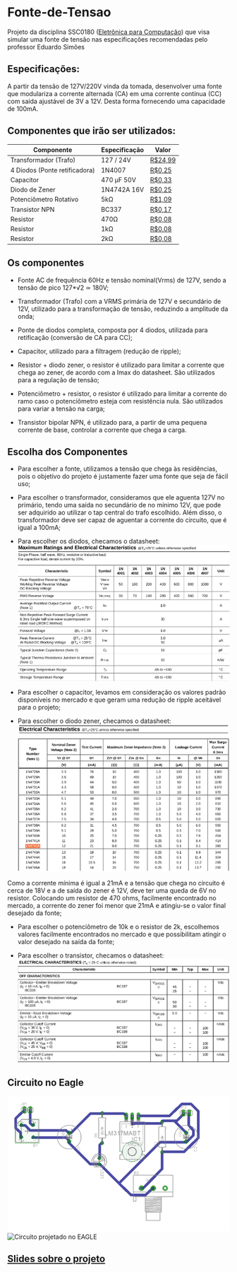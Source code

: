 # Fonte-de-Tensao
Projeto da disciplina SSC0180 ([Eletrônica para Computação](https://uspdigital.usp.br/jupiterweb/obterDisciplina?sgldis=SSC0180&codcur=55041&codhab=0)) que visa simular uma fonte de tensão nas especificações recomendadas pelo professor Eduardo Simões

## Especificações: 
A partir da tensão de 127V/220V vinda da tomada, desenvolver uma  fonte que modulariza a corrente alternada (CA) em uma corrente contínua (CC) com saída ajustável de 3V a 12V. Desta forma fornecendo uma capacidade de 100mA.

## Componentes que irão ser utilizados:

|Componente|Especificação|Valor|
|---|---|---|
|Transformador (Trafo)|127 / 24V|[R$24,99](https://produto.mercadolivre.com.br/MLB-1299130767-transformador-1212v-1a-trafo-bivolt-_JM?matt_tool=82322591&matt_word&gclid=EAIaIQobChMI8srS-8u46gIVBg-RCh0u1QKkEAQYASABEgJmHfD_BwE&quantity=1)|
|4 Diodos (Ponte retificadora)|1N4007|[R$0,25](https://www.baudaeletronica.com.br/diodo-1n4007.html)|
|Capacitor|470 μF 50V|[R$0,33](https://www.baudaeletronica.com.br/capacitor-eletrolitico-470uf-25v.html)|
|Diodo de Zener|1N4742A 16V|[R$0,25](https://www.baudaeletronica.com.br/diodo-zener-1n4742a-9v1-1w.html)|
|Potenciômetro Rotativo|5kΩ|[R$1,09](https://www.baudaeletronica.com.br/potenciometro-linear-de-5k-5000.html)|
|Transistor NPN|BC337|[R$0,17](https://www.baudaeletronica.com.br/transistor-npn-bc337.html)|
|Resistor|470Ω|[R$0,08](https://www.baudaeletronica.com.br/resistor-470r-5-1-4w.html)|
|Resistor|1kΩ|[R$0.08](https://www.baudaeletronica.com.br/resistor-1k-5-1-4w.html)|
|Resistor|2kΩ|[R$0,08](https://www.baudaeletronica.com.br/resistor-2k-5-1-4w.html)|


## Os componentes

- Fonte AC de frequência 60Hz e tensão nominal(Vrms) de 127V, sendo a tensão de pico 127*√2 ≃ 180V;

- Transformador (Trafo) com a VRMS primária de 127V e secundário de 12V, utilizado para a transformação de tensão, reduzindo a amplitude da onda;

- Ponte de diodos completa, composta por 4 diodos, utilizada para retificação (conversão de CA para CC); 

- Capacitor, utilizado para a filtragem (redução de ripple);

- Resistor + diodo zener, o resistor é utilizado para limitar a corrente que chega ao zener, de acordo com a Imax do datasheet. São utilizados para a regulação de tensão;

- Potenciômetro + resistor, o resistor é utilizado para limitar a corrente do ramo caso o potenciômetro esteja com resistência nula. São utilizados para variar a tensão na carga;

- Transistor bipolar NPN, é utilizado para, a partir de uma pequena corrente de base, controlar a corrente que chega a carga.

## Escolha dos Componentes

- Para escolher a fonte, utilizamos a tensão que chega às residências, pois o objetivo do projeto é justamente fazer uma fonte que seja de fácil uso;

- Para escolher o transformador, consideramos que ele aguenta 127V no primário, tendo uma saída no secundário de no mínimo 12V, que pode ser adquirido ao utilizar o tap central do trafo escolhido. Além disso, o transformador deve ser capaz de aguentar a corrente do circuito, que é igual a 100mA;

- Para escolher os diodos, checamos o datasheet:
![](https://github.com/WictorDalbosco/Fonte-de-Tensao/blob/master/Imagens%20DataSheets/DataSheetDiode.png)

- Para escolher o capacitor, levamos em consideração os valores padrão disponíveis no mercado e que geram uma redução de ripple aceitável para o projeto;

- Para escolher o diodo zener, checamos o datasheet:
![](https://github.com/WictorDalbosco/Fonte-de-Tensao/blob/master/Imagens%20DataSheets/DataSheetZener.png)

Como a corrente mínima é igual a 21mA e a tensão que chega no circuito é cerca de 18V e a de saída do zener é 12V, deve ter uma queda de 6V no resistor. Colocando um resistor de 470 ohms, facilmente encontrado no mercado, a corrente do zener foi menor que 21mA e atingiu-se o valor final desejado da fonte;

- Para escolher o potenciômetro de 10k e o resistor de 2k, escolhemos valores facilmente encontrados no mercado e que possibilitam atingir o valor desejado na saída da fonte;

- Para escolher o transistor, checamos o datasheet:
![](https://github.com/WictorDalbosco/Fonte-de-Tensao/blob/master/Imagens%20DataSheets/DataSheetTransistor.png)

## Circuito no Eagle

![Projeto da fonte feito no EAGLE](https://github.com/WictorDalbosco/Fonte-de-Tensao/blob/master/Imagens%20DataSheets/circuito-eagle.PNG)
![Circuito projetado no EAGLE](https://github.com/WictorDalbosco/Fonte-de-Tensao/blob/master/Imagens%20DataSheets/fonte-esquemático.PNG)

## [Slides sobre o projeto](https://www.canva.com/design/DAEAlbTGoUc/2VlO1po08ge31gue-UMLTg/view?utm_content=DAEAlbTGoUc&utm_campaign=designshare&utm_medium=link&utm_source=publishsharelink)


